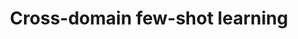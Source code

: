 ---
title: Cross-domain few-shot learning
description: Most of the existing few-shot learning methods work well when base classes with abundant training examples are semantically close to the novel classes. In this project, we study the challenging cross-domain few-shot learning problem where there is a significant semantic domain gap between base and novel classes.
contactname: Yongqin Xian
contactlink: /people/yongqin-xian
---